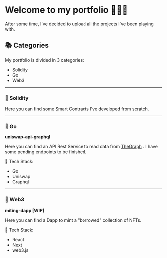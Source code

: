 # Welcome to my portfolio 👩🏼‍💻

After some time, I've decided to upload all the projects I've been playing with.


## 📚 Categories

My portfolio is divided in 3 categories:

* Solidity 
* Go
* Web3

- - -

### 🔹 Solidity
Here you can find some Smart Contracts I've developed from scratch.

- - -

### 🔹 Go
**uniswap-api-graphql**

Here you can find an API Rest Service to read data from [TheGraph](https://thegraph.com/en/) . I have some pending endpoints to be finished.

🚀 Tech Stack:
* Go
* Uniswap
* Graphql

- - -

### 🔹 Web3
**miting-dapp [WIP]**

Here you can find a Dapp to mint a "borrowed" collection of NFTs.

🚀 Tech Stack:
* React
* Next
* web3.js

